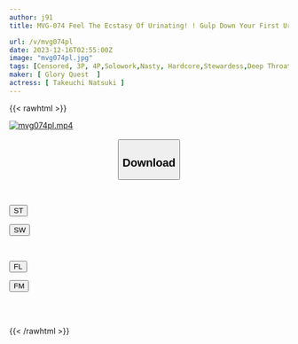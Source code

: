 ```yaml
---
author: j91
title: MVG-074 Feel The Ecstasy Of Urinating! ! Gulp Down Your First Urine Drink Masochist CA Natsuki Takeuchi

url: /v/mvg074pl
date: 2023-12-16T02:55:00Z
image: "mvg074pl.jpg"
tags: [Censored, 3P, 4P,Solowork,Nasty, Hardcore,Stewardess,Deep Throating,Piss Drinking,Submissive Woman	]
maker: [ Glory Quest  ]
actress: [ Takeuchi Natsuki ]
---
```



{{< rawhtml >}}

<div class="video" data-videoid="mkO41eX78qc2Lx">
    <a href="javascript:;">
        <img src="/v/mvg074pl/mvg074pl.jpg" width="WIDTH" height="HEIGHT" alt="mvg074pl.mp4" loading="lazy">
    </a>
</div>

<script type="text/javascript" src="https://j91.asia/asset/on-demand-st.js"></script>

<br>
  <link rel="stylesheet" href="https://j91.asia/asset/bs5.css">
  
  <center>
  <button class="btn btn-primary" type="button" data-bs-toggle="collapse" data-bs-target=".multi-collapse" aria-expanded="false" aria-controls="multiCollapseExample1 multiCollapseExample2"><h2>Download</h2></button></center>
</p>
<div class="row">
  <div class="col">
    <div class="collapse multi-collapse" id="multiCollapseExample1">
      <div class="card card-body">
	      	      <br>
<div class="buttons">  
<p><a href="https://streamtape.to/v/mkO41eX78qc2Lx" target="_blank"><button class="btn-hover color-3"><i class="fa fa-download"></i> ST</button></a></p>
<p><a href="https://flaswish.com/pfsdnujjymlz" target="_blank"><button class="btn-hover color-2"><i class="fa fa-download"></i> SW</button></a></p></div>
    </div>
  </div>
</div>
  <div class="col">
    <div class="collapse multi-collapse" id="multiCollapseExample2">
      <div class="card card-body">
	      <br>
<div class="buttons">
<p><a href="javascript:;" target="_blank"><button class="btn-hover color-9"><i class="fa fa-download"></i> FL</button></a></p>
<p><a href="javascript:;" target="_blank"><button class="btn-hover color-8"><i class="fa fa-download"></i> FM</button></a></p></div>
<br><br>
      </div>
    </div>
  </div>
</div>

{{< /rawhtml >}}